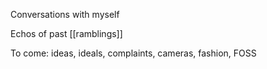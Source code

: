Conversations with myself

Echos of past [[ramblings]]

To come: ideas, ideals, complaints, cameras, fashion, FOSS